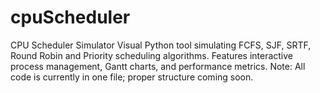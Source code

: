 # cpuScheduler
CPU Scheduler Simulator Visual Python tool simulating FCFS, SJF, SRTF, Round Robin and Priority scheduling algorithms. Features interactive process management, Gantt charts, and performance metrics. Note: All code is currently in one file; proper structure coming soon.
